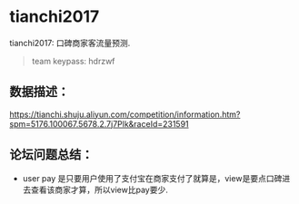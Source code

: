 # tianchi2017
tianchi2017: 口碑商家客流量预测.

> team keypass: hdrzwf



## 数据描述：
https://tianchi.shuju.aliyun.com/competition/information.htm?spm=5176.100067.5678.2.7j7Plk&raceId=231591

## 论坛问题总结：

* user pay 是只要用户使用了支付宝在商家支付了就算是，view是要点口碑进去查看该商家才算，所以view比pay要少.



